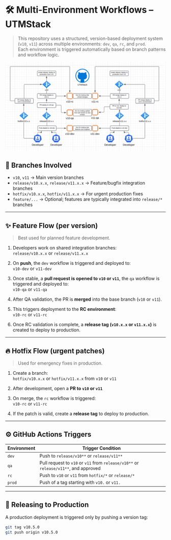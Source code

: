 # 🛠️ Multi-Environment Workflows – UTMStack

> This repository uses a structured, version-based deployment system (`v10`, `v11`) across multiple environments: `dev`, `qa`, `rc`, and `prod`.  
> Each environment is triggered automatically based on branch patterns and workflow logic.

![alt text](workflow.png)

## 🌿 Branches Involved

- `v10`, `v11` → Main version branches  
- `release/v10.x.x`, `release/v11.x.x` → Feature/bugfix integration branches  
- `hotfix/v10.x.x`, `hotfix/v11.x.x` → For urgent production fixes  
- `feature/...` → Optional; features are typically integrated into `release/*` branches  

---

## ✨ Feature Flow (per version)

> Best used for planned feature development.

1. Developers work on shared integration branches:  
   `release/v10.x.x` or `release/v11.x.x`

2. On **push**, the `dev` workflow is triggered and deployed to:  
   `v10-dev` or `v11-dev`

3. Once stable, a **pull request is opened to `v10` or `v11`**, the `qa` workflow is triggered and deployed to:  
   `v10-qa` or `v11-qa`

5. After QA validation, the PR is **merged** into the base branch (`v10` or `v11`).

6. This triggers deployment to the **RC environment**:  
   `v10-rc` or `v11-rc`

7. Once RC validation is complete, a **release tag (`v10.x.x` or `v11.x.x`)** is created to deploy to production.

---

## 🔥 Hotfix Flow (urgent patches)

> Used for emergency fixes in production.

1. Create a branch:  
   `hotfix/v10.x.x` or `hotfix/v11.x.x` from `v10` or `v11`

2. After development, open a **PR to `v10` or `v11`**

3. On merge, the `rc` workflow is triggered:  
   `v10-rc` or `v11-rc`

4. If the patch is valid, create a **release tag** to deploy to production.

---

## ⚙️ GitHub Actions Triggers

| Environment | Trigger Condition |
|-------------|-------------------|
| `dev`       | Push to `release/v10**` or `release/v11**` |
| `qa`        | Pull request to `v10` or `v11` from `release/v10**` or `release/v11**`, and approved |
| `rc`        | Push to `v10` or `v11` from `hotfix/*` or `release/*` |
| `prod`      | Push of a tag starting with `v10.` or `v11.` |

---

## 🚀 Releasing to Production

A production deployment is triggered only by pushing a version tag:

```bash
git tag v10.5.0
git push origin v10.5.0